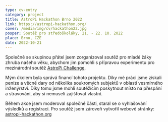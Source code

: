 ```yaml
---
type: cv-entry
category: project
title: AstroPi Hackathon Brno 2022
link: https://astropi-hackathon.org/
cover: /media/img/cv/hackathon22.jpg
posper: Soutěž pro středoškoláky, 21. - 22. 10. 2022
place: Brno, CZE
date: 2022-10-21
---
```

Společně se skupinou přátel jsem zorganizoval soutěž pro mladé žáky zhruba našeho věku, abychom jim pomohli s přípravou experimentu pro mezinárodní soutěž [AstroPi Challenge](https://astro-pi.org/).

Mým úkolem byla správá financí tohoto projektu. Díky mé práci jsme získali peníze a věcné dary od několika soukromých subjektů v oblasti vesmírného inženýrství. Díky tomu jsme mohli soutěžícím poskytnout místo na přespání a stravování, aby si nemuseli zajišťovat vlastní.

Během akce jsem moderoval společné části, staral se o vyhlašování výsledků a registraci. Pro soutěž jsem zároveň vytvořil webové stránky: [astropi-hackathon.org](https://astropi-hackathon.org/)